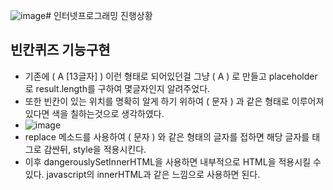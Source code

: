 ![image](https://github.com/ChaeDoll/TIL/assets/108540812/c99c25b0-9a37-4132-9c13-95fa4b9589f1)# 인터넷프로그래밍 진행상황
## 빈칸퀴즈 기능구현
- 기존에 (  A [13글자]  ) 이런 형태로 되어있던걸 그냥 (  A  ) 로 만들고 placeholder로 result.length를 구하여 몇글자인지 알려주었다.
- 또한 빈칸이 있는 위치를 명확히 알게 하기 위하여 (  문자  ) 과 같은 형태로 이루어져있다면 색을 칠하는것으로 생각하였다.
- ![image](https://github.com/ChaeDoll/TIL/assets/108540812/b3410bbc-018e-42e2-bca1-6dac680e842b)
- replace 메소드를 사용하여 (  문자  ) 와 같은 형태의 글자를 접하면 해당 글자를 <span>태그로 감싼뒤, style을 적용시킨다.
- 이후 dangerouslySetInnerHTML을 사용하면 내부적으로 HTML을 적용시킬 수 있다. javascript의 innerHTML과 같은 느낌으로 사용하면 된다.
